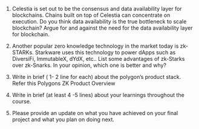 1. Celestia is set out to be the consensus and data availability layer for blockchains. Chains built on top of Celestia can concentrate on execution. Do you think data availability is the true bottleneck to scale blockchain? Argue for and against the need for the data availability layer for blockchain.

2. Another popular zero knowledge technology in the market today is zk-STARKs. Starkware uses this technology to power dApps such as DiversiFi, ImmutableX, dYdX, etc.. List some advantages of zk-Starks over zk-Snarks. In your opinion, which one is better and why?

3. Write in brief ( 1- 2 line for each) about the polygon’s product stack. Refer this Polygons ZK Product Overview

4. Write in brief (at least 4 -5 lines) about your learnings throughout the course.

5. Please provide an update on what you have achieved on your final project and what you plan on doing next.
